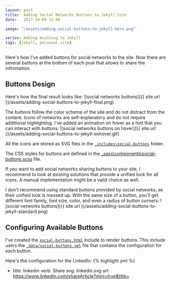 ```yaml
---
layout: post
title:  Adding Social Networks Buttons to Jekyll Site
date:   2017-10-09 12:00

image: "/assets/adding-social-buttons-to-jekyll-hero.png"

series: Adding Anything to Jekyll
tags: [jekyll, personal site]
---
```


Here's how I've added buttons for social networks to the site. Now there are several buttons at the bottom of each post that allows to share the infromation.

## Buttons Design
Here's how the final result looks like:
![social networks buttons]({{ site.url }}/assets/adding-social-buttons-to-jekyll-final.png)

The buttons follow the color scheme of the site and do not distract from the content. Icons of networks are self-explanatory and do not require additional highlighting. I've added an animation on hover as a hint that you can interact with buttons:
![social networks buttons on hover]({{ site.url }}/assets/adding-social-buttons-to-jekyll-onhover.gif)

All the icons are stored as SVG files in the [`_includes\social-buttons`](https://github.com/dmitryrogozhny/dmitryrogozhny.github.io/tree/master/_includes/social-buttons) folder.

The CSS styles for buttons are defined in the [_sass\components\social-buttons.scss](https://github.com/dmitryrogozhny/dmitryrogozhny.github.io/blob/master/_sass/components/social-buttons.scss) file.

If you want to add social networks sharing buttons to your site, I recommend to look at existing solutions that provide a unified look for all icons. A manual implementation might be a valid choice as well.

I don't recommend using standard buttons provided by social networks, as their unified look is messed up. With the same size of a button, you'll get different font family, font size, color, and even a radius of button corners:
![social networks buttons]({{ site.url }}/assets/adding-social-buttons-to-jekyll-standard.png)

## Configuring Available Buttons
I've created the [`social-buttons.html`](https://github.com/dmitryrogozhny/dmitryrogozhny.github.io/blob/master/_includes/social-buttons.html) include to render buttons. This include users the [`_data/social-buttons.yml`](https://github.com/dmitryrogozhny/dmitryrogozhny.github.io/blob/master/_data/social-buttons.yml) file that contains the configuration for each button.

Here's the configuration for the LinkedIn:
{% highlight yml %}
- title: linkedin
  verb: Share
  svg: linkedin.svg
  url: https://www.linkedin.com/shareArticle?mini=true&title=<title>&url=<url>
{% endhighlight %}

The `title` field value is rendered as the class name for the button HTML code. This way it is possible to define custom styling for each button. For example, for the LinkedIn button there will be the following CSS classes defined: `social-button js-social-buttons linkedin`.

The `verb` will be shown as text next to the button icon. The `svg` defines the name of the svg file with the icon. The `url` is a placeholder for a sharing URL. Placeholders `<title>`, `<url>`, and `<twitter>` are replaced with actual values for a post.

## Showing Sharing Screen in New Window
For a button configuration in the [`_data/social-buttons.yml`](https://github.com/dmitryrogozhny/dmitryrogozhny.github.io/blob/master/_data/social-buttons.yml) file it is possible to specify whether a sharing screen should be opened in a popup  window or in a new window. This is defined with the `noPopup` parameter for each button (by default it is `false`, and will open in a popup window).

The popup in a dialog is added by the logic in the [`js/main.js`](https://github.com/dmitryrogozhny/dmitryrogozhny.github.io/blob/master/js/main.js) file. The javaScript function looks for all elements with the `.js-social-buttons` CSS class and adds a click event handler. This CSS class is added for buttons during a post generation.

Right now, all the sharing screens will open in a popup, except for Reddit. Its sharing screen becomes a mess if opened in a dialog, so it opens in a new window instead.
